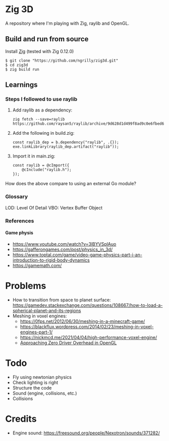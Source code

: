 # Zig 3D

A repository where I'm playing with Zig, raylib and OpenGL.

## Build and run from source

Install [Zig](https://ziglang.org/) (tested with Zig 0.12.0)

```
$ git clone "https://github.com/ngrilly/zig3d.git"
$ cd zig3d
$ zig build run
```

## Learnings

### Steps I followed to use raylib

1. Add raylib as a dependency:
    ```
    zig fetch --save=raylib https://github.com/raysan5/raylib/archive/9d628d1d499f8ad9c0e6fbed69914cecb611d6cd.tar.gz
    ```
2. Add the following in build.zig:
    ```
    const raylib_dep = b.dependency("raylib", .{});
    exe.linkLibrary(raylib_dep.artifact("raylib"));
    ```
3. Import it in main.zig:
    ```
    const raylib = @cImport({
        @cInclude("raylib.h");
    });
    ```

How does the above compare to using an external Go module?

### Glossary

LOD: Level Of Detail
VBO: Vertex Buffer Object

### References

#### Game physis

- https://www.youtube.com/watch?v=3lBYVSplAuo
- https://gafferongames.com/post/physics_in_3d/
- https://www.toptal.com/game/video-game-physics-part-i-an-introduction-to-rigid-body-dynamics
- https://gamemath.com/

# Problems

- How to transition from space to planet surface: https://gamedev.stackexchange.com/questions/108667/how-to-load-a-spherical-planet-and-its-regions
- Meshing in voxel engines:
    - https://0fps.net/2012/06/30/meshing-in-a-minecraft-game/
    - https://blackflux.wordpress.com/2014/02/23/meshing-in-voxel-engines-part-1/
    - https://nickmcd.me/2021/04/04/high-performance-voxel-engine/
    - [Approaching Zero Driver Overhead in OpenGL](https://gdcvault.com/play/1020791/)

# Todo

- Fly using newtonian physics
- Check lighting is right
- Structure the code
- Sound (engine, collisions, etc.)
- Collisions

# Credits

- Engine sound: https://freesound.org/people/Nexotron/sounds/371282/
